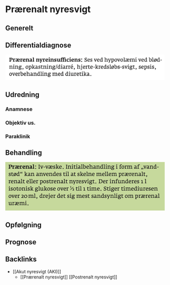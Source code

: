 # Prærenalt nyresvigt
## Generelt


## Differentialdiagnose
![](BearImages/46374ED4-629F-489C-B69C-891333CD4DEC-15714-000035CB179FF6CA/EE5137DB-506B-47AF-8A8E-3EE70499249C.png)

## Udredning
### Anamnese

### Objektiv us.

### Paraklinik

## Behandling
![](BearImages/108F9576-3571-4AE0-AE0A-D427271BC1E2-15714-0000362E58FAF603/E850C1C8-FAC0-4034-8FF3-6FA04CC380E6.png)


## Opfølgning


## Prognose
 

## Backlinks
* [[Akut nyresvigt (AKI)]]
	* [[Prærenalt nyresvigt]]
[[Postrenalt nyresvigt]]

<!-- #anki/deck/Medicine# #anki/tag/med/Nephrology -->

<!-- {BearID:FAB46478-9712-4F2E-839D-52E59FD23297-15714-000035C73B6C1AE6} -->

